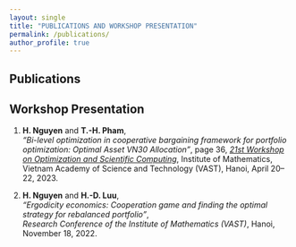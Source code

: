 ```yaml
---
layout: single
title: "PUBLICATIONS AND WORKSHOP PRESENTATION"
permalink: /publications/
author_profile: true
---
```

## Publications
## Workshop Presentation

1. **H. Nguyen** and **T.-H. Pham**,  
   *“Bi-level optimization in cooperative bargaining framework for portfolio optimization: Optimal Asset VN30 Allocation”*, page 36, 
   *[21st Workshop on Optimization and Scientific Computing](https://imacs.hcmut.edu.vn/OptiSciCom23/contributions.php)*, Institute of Mathematics, Vietnam Academy of Science and Technology (VAST), Hanoi, April 20–22, 2023.

2. **H. Nguyen** and **H.-D. Luu**,  
   *“Ergodicity economics: Cooperation game and finding the optimal strategy for rebalanced portfolio”*,  
   *Research Conference of the Institute of Mathematics (VAST)*, Hanoi, November 18, 2022.
